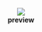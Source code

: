 <p align="center">
  <img src="https://raw.githubusercontent.com/namyami/fixed_ui_or_random_stuff/refs/heads/main/gamesneeze/preview.png"/>
  <br>
  <b>preview</b>
</p>
